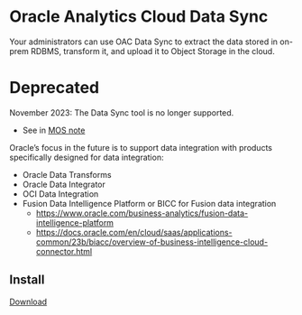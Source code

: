 # Oracle Analytics Cloud Data Sync
Your administrators can use OAC Data Sync to extract the data stored in on-prem RDBMS, transform it, and upload it to Object Storage in the cloud.

# Deprecated
November 2023: The Data Sync tool is no longer supported.
- See in [MOS note](https://support.oracle.com/epmos/faces/DocumentDisplay?_afrLoop=71129958300541&id=2982628.1&_afrWindowMode=0&_adf.ctrl-state=jner5ttcw_4)

Oracle’s focus in the future is to support data integration with products specifically designed for data integration:
- Oracle Data Transforms
- Oracle Data Integrator
- OCI Data Integration
- Fusion Data Intelligence Platform or BICC for Fusion data integration
  - https://www.oracle.com/business-analytics/fusion-data-intelligence-platform
  - https://docs.oracle.com/en/cloud/saas/applications-common/23b/biacc/overview-of-business-intelligence-cloud-connector.html


## Install
[Download](https://www.oracle.com/middleware/technologies/oac-data-sync-downloads.html)
